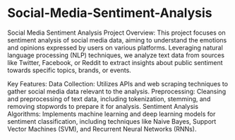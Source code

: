# Social-Media-Sentiment-Analysis
Social Media Sentiment Analysis Project
Overview:
This project focuses on sentiment analysis of social media data, aiming to understand the emotions and opinions expressed by users on various platforms. Leveraging natural language processing (NLP) techniques, we analyze text data from sources like Twitter, Facebook, or Reddit to extract insights about public sentiment towards specific topics, brands, or events.

Key Features:
Data Collection: Utilizes APIs and web scraping techniques to gather social media data relevant to the analysis.
Preprocessing: Cleansing and preprocessing of text data, including tokenization, stemming, and removing stopwords to prepare it for analysis.
Sentiment Analysis Algorithms: Implements machine learning and deep learning models for sentiment classification, including techniques like Naive Bayes, Support Vector Machines (SVM), and Recurrent Neural Networks (RNNs).
